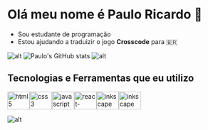 # Olá meu nome é Paulo Ricardo 👾

* Sou estudante de programação
* Estou ajudando a traduizir o jogo **Crosscode** para 🇧🇷 

![alt](https://media.discordapp.net/attachments/732337957876269098/931016369036754994/ioii.gif)
![Paulo's GitHub stats](https://github-readme-stats.vercel.app/api?username=spacetk00&show_icons=true&theme=tokyonight)
![alt](https://media.discordapp.net/attachments/732337957876269098/931016369036754994/ioii.gif)

## Tecnologias e Ferramentas que eu utilizo
<div style="display: flex; justify-content: flex-start; align-items: space-evenly">
    <img width="50" height="40" src="https://cdn.jsdelivr.net/gh/devicons/devicon/icons/html5/html5-original.svg"
        alt="html5" />
    <img width="50" height="40" src="https://cdn.jsdelivr.net/gh/devicons/devicon/icons/css3/css3-original.svg"
        alt="css3" />
    <img width="50" height="40"
        src="https://cdn.jsdelivr.net/gh/devicons/devicon/icons/javascript/javascript-original.svg"
        alt="javascript" />
    <img width="50" height="40" src="https://cdn.jsdelivr.net/gh/devicons/devicon/icons/react/react-original.svg"
        alt="react-native" />
    <img width="50" height="40"
        src="https://cdn.jsdelivr.net/gh/devicons/devicon/icons/inkscape/inkscape-original.svg" alt="inkscape" />
    <img width="50" height="40" src="https://cdn.jsdelivr.net/gh/devicons/devicon/icons/linux/linux-original.svg"
        alt="inkscape" />
</div>

![alt](https://media.discordapp.net/attachments/732337957876269098/931016369036754994/ioii.gif)

